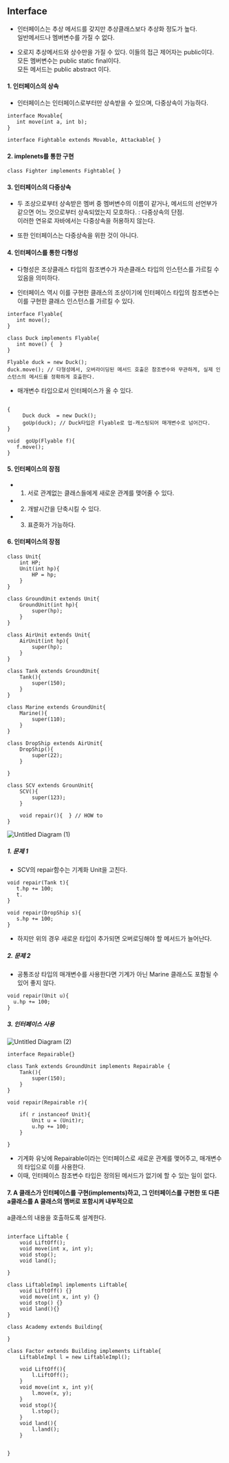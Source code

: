

## Interface  


* 인터페이스는 추상 메서드를 갖지만 추상클래스보다 추상화 정도가 높다.  
일반메서드나 멤버변수를 가질 수 없다.  

* 오로지 추상메서드와 상수만을 가질 수 있다.  이들의 접근 제어자는 public이다.  
 모든 멤버변수는 public static final이다.  
 모든 메서드는 public abstract 이다.  
 
 #### 1. 인터페이스의 상속  
 
 * 인터페이스는 인터페이스로부터만 상속받을 수 있으며, 다중상속이 가능하다.  
 
 ```
 interface Movable{
    int move(int a, int b);
 }
 
 interface Fightable extends Movable, Attackable{ }
 ```
 
 
 #### 2. implenets를 통한 구현  
 
 ```
 class Fighter implements Fightable{ }
 ```
 
 #### 3. 인터페이스의 다중상속  
 
 * 두 조상으로부터 상속받은 멤버 중 멤버변수의 이름이 같거나, 메서드의 선언부가 같으면 어느 것으로부터 상속되었는지 모호하다. : 다중상속의 단점.  
 이러한 연유로 자바에서는 다중상속을 허용하지 않는다.  
 
 * 또한 인터페이스는 다중상속을 위한 것이 아니다.  
 
 
 
 #### 4. 인터페이스를 통한 다형성  
 
 * 다형성은 조상클래스 타입의 참조변수가 자손클래스 타입의 인스턴스를 가르킬 수 있음을 의미하다.  
 
 * 인터페이스 역시 이를 구현한 클래스의 조상이기에 인터페이스 타입의 참조변수는 이를 구현한 클래스 인스턴스를 가르킬 수 있다.  
 
 ```
 interface Flyable{
    int move();
 }
 
 class Duck implements Flyable{
    int move() {  }
 }
 
 Flyable duck = new Duck();
 duck.move(); // 다형성에서, 오버라이딩된 메서드 호출은 참조변수와 무관하게, 실제 인스턴스의 메서드를 정확하게 호출한다.  
 ```
 
 * 매개변수 타입으로서 인터페이스가 올 수 있다.   
 ```
 
 {
      Duck duck  = new Duck();
      goUp(duck); // Duck타입은 Flyable로 업-캐스팅되어 매개변수로 넘어간다.
 }
 
void  goUp(Flyable f){
    f.move();
}
```


#### 5. 인터페이스의 장점  

* 1. 서로 관계없는 클래스들에게 새로운 관계를 맺어줄 수 있다.  
* 2. 개발시간을 단축시킬 수 있다.  
* 3. 표준화가 가능하다.  


#### 6. 인터페이스의 장점  

```
class Unit{
    int HP;
    Unit(int hp){
        HP = hp;
    }
}

class GroundUnit extends Unit{
    GroundUnit(int hp){
        super(hp);
    }
}

class AirUnit extends Unit{
    AirUnit(int hp){
        super(hp);
    }
}

class Tank extends GroundUnit{
    Tank(){
        super(150);
    }
}

class Marine extends GroundUnit{
    Marine(){
        super(110);
    }
}

class DropShip extends AirUnit{
    DropShip(){
        super(22);
    }
    
}

class SCV extends GrounUnit{
    SCV(){
        super(123);
    }

    void repair(){  } // HOW to
}
```
 
![Untitled Diagram (1)](https://user-images.githubusercontent.com/34915108/71664768-a5067280-2d9d-11ea-9602-fb9f2fad07a3.png)


##### 1. 문제 1

* SCV의 repair함수는 기계화 Unit을 고친다. 

```
void repair(Tank t){  
   t.hp += 100;
   t.
}

void repair(DropShip s){  
   s.hp += 100;
}
```

* 하지만 위의 경우 새로운 타입이 추가되면 오버로딩해야 할 메서드가 늘어난다.  


##### 2. 문제 2  

* 공통조상 타입의 매개변수를 사용한다면 기계가 아닌 Marine 클래스도 포함될 수 있어 좋지 않다.  
```
void repair(Unit u){
  u.hp += 100;
}
```


##### 3. 인터페이스 사용  

![Untitled Diagram (2)](https://user-images.githubusercontent.com/34915108/71664988-8359bb00-2d9e-11ea-8b7a-de6ffd3d6875.png)


```
interface Repairable{} 

class Tank extends GroundUnit implements Repairable {
    Tank(){
        super(150);
    }
}

void repair(Repairable r){
    
    if( r instanceof Unit){
        Unit u = (Unit)r;
        u.hp += 100;
    }

}
```


* 기계화 유닛에 Repairable이라는 인터페이스로 새로운 관계를 맺어주고, 매개변수의 타입으로 이를 사용한다.  
* 이때, 인터페이스 참조변수 타입은 정의된 메서드가 없기에 할 수 있는 일이 없다. 


#### 7. A 클래스가 인터페이스를 구현(implements)하고, 그 인터페이스를 구현한 또 다른 a클래스를 A 클래스의 멤버로 포함시켜 내부적으로 
a클래스의 내용을 호출하도록 설계한다.  


```

interface Liftable {
    void LiftOff();
    void move(int x, int y);
    void stop();
    void land();

}

class LiftableImpl implements Liftable{
    void LiftOff() {}
    void move(int x, int y) {}
    void stop() {}
    void land(){} 
}

class Academy extends Building{

}

class Factor extends Building implements Liftable{
    LiftableImpl l = new LiftableImpl();

    void LiftOff(){
        l.LiftOff();
    }
    void move(int x, int y){
        l.move(x, y);
    }
    void stop(){
        l.stop();
    }
    void land(){
        l.land();
    }


}
```
